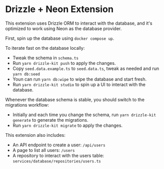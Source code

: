 # Drizzle + Neon Extension

This extension uses Drizzle ORM to interact with the database, and it's optimized to work using Neon as the database provider.

First, spin up the database using `docker compose up`.

To iterate fast on the database locally:

- Tweak the schema in `schema.ts`
- Run `yarn drizzle-kit push` to apply the changes.
- Copy `seed.data.example.ts` to `seed.data.ts`, tweak as needed and run `yarn db:seed`
- Youn can run `yarn db:wipe` to wipe the database and start fresh.
- Run `yarn drizzle-kit studio` to spin up a UI to interact with the database.

Whenever the database schema is stable, you should switch to the migrations workflow:

- Initially and each time you change the schema, run `yarn drizzle-kit generate` to generate the migrations.
- Run `yarn drizzle-kit migrate` to apply the changes.

This extension also includes:

- An API endpoint to create a user: `/api/users`
- A page to list all users: `/users`
- A repository to interact with the users table: `services/database/repositories/users.ts`
